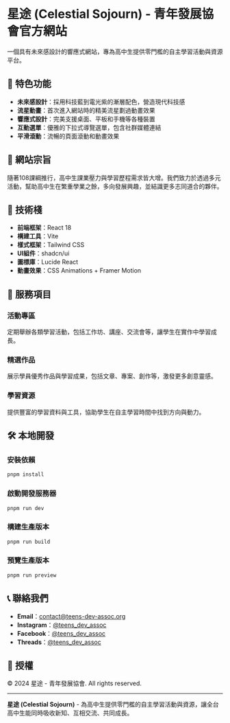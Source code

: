 # 星途 (Celestial Sojourn) - 青年發展協會官方網站

一個具有未來感設計的響應式網站，專為高中生提供零門檻的自主學習活動與資源平台。

## 🌟 特色功能

- **未來感設計**：採用科技藍到電光紫的漸層配色，營造現代科技感
- **流星動畫**：首次進入網站時的精美流星劃過動畫效果
- **響應式設計**：完美支援桌面、平板和手機等各種裝置
- **互動選單**：優雅的下拉式導覽選單，包含社群媒體連結
- **平滑滾動**：流暢的頁面滾動和動畫效果

## 🎯 網站宗旨

隨著108課綱推行，高中生課業壓力與學習歷程需求皆大增。我們致力於透過多元活動，幫助高中生在繁重學業之餘，多向發展興趣，並結識更多志同道合的夥伴。

## 🚀 技術棧

- **前端框架**：React 18
- **構建工具**：Vite
- **樣式框架**：Tailwind CSS
- **UI組件**：shadcn/ui
- **圖標庫**：Lucide React
- **動畫效果**：CSS Animations + Framer Motion

## 📱 服務項目

### 活動專區
定期舉辦各類學習活動，包括工作坊、講座、交流會等，讓學生在實作中學習成長。

### 精選作品
展示學員優秀作品與學習成果，包括文章、專案、創作等，激發更多創意靈感。

### 學習資源
提供豐富的學習資料與工具，協助學生在自主學習時間中找到方向與動力。

## 🛠️ 本地開發

### 安裝依賴
```bash
pnpm install
```

### 啟動開發服務器
```bash
pnpm run dev
```

### 構建生產版本
```bash
pnpm run build
```

### 預覽生產版本
```bash
pnpm run preview
```

## 📞 聯絡我們

- **Email**：contact@teens-dev-assoc.org
- **Instagram**：[@teens_dev_assoc](https://instagram.com/teens_dev_assoc)
- **Facebook**：[@teens_dev_assoc](https://facebook.com/teens_dev_assoc)
- **Threads**：[@teens_dev_assoc](https://threads.net/@teens_dev_assoc)

## 📄 授權

© 2024 星途 - 青年發展協會. All rights reserved.

---

**星途 (Celestial Sojourn)** - 為高中生提供零門檻的自主學習活動與資源，讓全台高中生能同時吸收新知、互相交流、共同成長。

